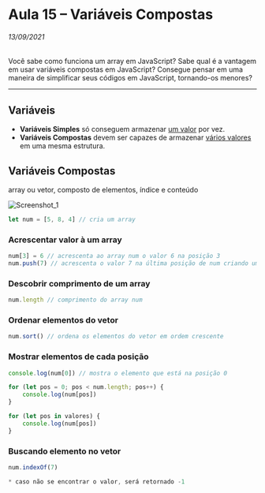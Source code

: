 # Aula 15 – Variáveis Compostas

###### 13/09/2021

Você sabe como funciona um array em JavaScript? Sabe qual é a vantagem em usar variáveis compostas em JavaScript? Consegue pensar em uma maneira de simplificar seus códigos em JavaScript, tornando-os menores?

------



## Variáveis

* **Variáveis Simples** só conseguem armazenar <u>um valor</u> por vez.
* **Variáveis Compostas** devem ser capazes de armazenar <u>vários valores</u> em uma mesma estrutura.



## Variáveis Compostas

array ou vetor, composto de elementos, índice e conteúdo

![Screenshot_1](C:\Users\Luiz\dev\curso-javascript\aula15\about\Screenshot_1.png)

~~~ javascript
let num = [5, 8, 4] // cria um array
~~~

### Acrescentar valor à um array

~~~javascript
num[3] = 6 // acrescenta ao array num o valor 6 na posição 3
num.push(7) // acrescenta o valor 7 na última posição de num criando um novo elemento
~~~

### Descobrir comprimento de um array

~~~javascript
num.length // comprimento do array num
~~~

### Ordenar elementos do vetor

~~~javascript
num.sort() // ordena os elementos do vetor em ordem crescente
~~~

### Mostrar elementos de cada posição

~~~javascript
console.log(num[0]) // mostra o elemento que está na posição 0

for (let pos = 0; pos < num.length; pos++) {
    console.log(num[pos])
}

for (let pos in valores) {
    console.log(num[pos])
}
~~~

### Buscando elemento no vetor

~~~javascript
num.indexOf(7)

* caso não se encontrar o valor, será retornado -1
~~~

